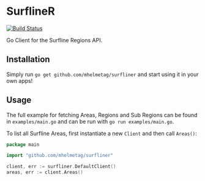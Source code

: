# SurflineR

[![Build Status](https://travis-ci.org/mhelmetag/surfliner.svg?branch=master)](https://travis-ci.org/mhelmetag/surfliner)

Go Client for the Surfline Regions API.

## Installation

Simply run `go get github.com/mhelmetag/surfliner` and start using it in your own apps!

## Usage

The full example for fetching Areas, Regions and Sub Regions can be found in `examples/main.go` and can be run with `go run examples/main.go`.

To list all Surfline Areas, first instantiate a new `Client` and then call `Areas()`:

```go
package main

import "github.com/mhelmetag/surfliner"

client, err := surfliner.DefaultClient()
areas, err := client.Areas()
```
